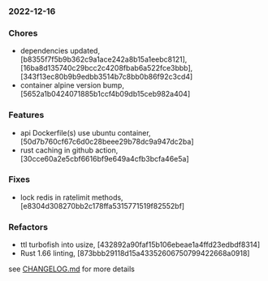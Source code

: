 ### 2022-12-16

### Chores
+ dependencies updated, [b8355f7f5b9b362c9a1ace242a8b15a1eebc8121], [16ba8d135740c29bcc2c4208fbab6a522fce3bbb], [343f13ec80b9b9edbb3514b7c8bb0b86f92c3cd4]
+ container alpine version bump, [5652a1b0424071885b1ccf4b09db15ceb982a404]

### Features
+ api Dockerfile(s) use ubuntu container, [50d7b760cf67c6d0c28beee29b78dc9a947dc2ba]
+ rust caching in github action, [30cce60a2e5cbf6616bf9e649a4cfb3bcfa46e5a]

### Fixes
* lock redis in ratelimit methods, [e8304d308270bb2c178ffa5315771519f82552bf]

### Refactors
+ ttl turbofish into usize, [432892a90faf15b106ebeae1a4ffd23edbdf8314]
+ Rust 1.66 linting, [873bbb29118d15a43352606750799422668a0918]


see <a href='https://github.com/mrjackwills/adsbdb/blob/main/CHANGELOG.md'>CHANGELOG.md</a> for more details
